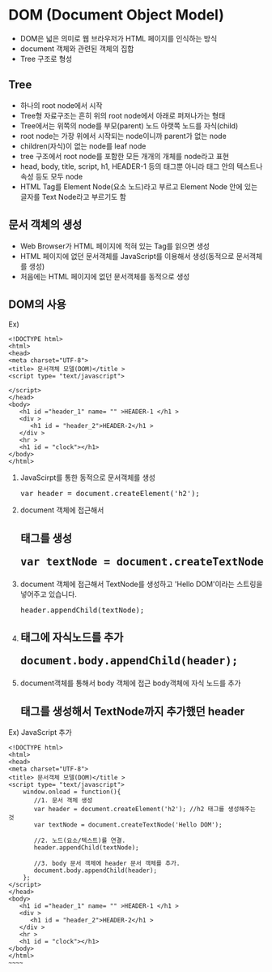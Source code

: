 DOM (Document Object Model)
=======
+ DOM은 넓은 의미로 웹 브라우저가 HTML 페이지를 인식하는 방식
+ document 객체와 관련된 객체의 집합 
+ Tree 구조로 형성


Tree
------
+ 하나의 root node에서 시작
+ Tree형 자료구조는 흔히 위의 root node에서 아래로 퍼져나가는 형태 
+ Tree에서는 위쪽의 node를 부모(parent) 노드 아랫쪽 노드를 자식(child)
+ root node는 가장 위에서 시작되는 node이니까 parent가 없는 node
+ children(자식)이 없는 node를 leaf node
+ tree 구조에서 root node를 포함한 모든 개개의 개체를 node라고 표현
+ head, body, title, script, h1, HEADER-1 등의 태그뿐 아니라 태그 안의 텍스트나 속성 등도 모두 node 
+ HTML Tag를 Element Node(요소 노드)라고 부르고 Element Node 안에 있는 글자를 Text Node라고 부르기도 함


문서 객체의 생성
-------
+ Web Browser가 HTML 페이지에 적혀 있는 Tag를 읽으면 생성
+ HTML 페이지에 없던 문서객체를 JavaScript를 이용해서 생성(동적으로 문서객체를 생성)
+ 처음에는 HTML 페이지에 없던 문서객체를 동적으로 생성 


DOM의 사용
------
Ex)
~~~~~~
<!DOCTYPE html>
<html>
<head>
<meta charset="UTF-8">
<title> 문서객체 모델(DOM)</title >
<script type= "text/javascript">
    
</script>
</head>
<body>
   <h1 id ="header_1" name= "" >HEADER-1 </h1 >
   <div >
      <h1 id = "header_2">HEADER-2</h1 >
   </div >
   <hr >
   <h1 id = "clock"></h1>
</body>
</html>
~~~~~~~

1. JavaScirpt를 통한 동적으로 문서객체를 생성
   <pre>var header = document.createElement('h2'); </pre>
2. document 객체에 접근해서 <h2> 태그를 생성
   <pre>var textNode = document.createTextNode('Hello DOM');</pre>
3. document 객체에 접근해서 TextNode를 생성하고 'Hello DOM'이라는 스트링을 넣어주고 있습니다.
   <pre>header.appendChild(textNode);</pre>
4. <h2> 태그에 자식노드를 추가
   <pre>document.body.appendChild(header);</pre>
5. document객체를 통해서 body 객체에 접근
   body객체에 자식 노드를 추가 <h2> 태그를 생성해서 TextNode까지 추가했던 header

Ex) JavaScript 추가
~~~~~
<!DOCTYPE html>
<html>
<head>
<meta charset="UTF-8">
<title> 문서객체 모델(DOM)</title >
<script type= "text/javascript">
    window.onload = function(){
       //1. 문서 객체 생성
       var header = document.createElement('h2'); //h2 태그를 생성해주는 것
       var textNode = document.createTextNode('Hello DOM');

       //2. 노드(요소/텍스트)를 연결.
       header.appendChild(textNode);

       //3. body 문서 객체에 header 문서 객체를 추가.
       document.body.appendChild(header);
    };
</script>
</head>
<body>
   <h1 id ="header_1" name= "" >HEADER-1 </h1 >
   <div >
      <h1 id = "header_2">HEADER-2</h1 >
   </div >
   <hr >
   <h1 id = "clock"></h1>
</body>
</html>
~~~~
